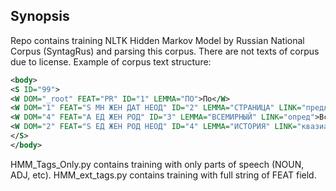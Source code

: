 ## Synopsis
Repo contains training NLTK Hidden Markov Model by Russian National Corpus (SyntagRus) and parsing this corpus.
There are not texts of corpus due to license. Example of corpus text structure: 


```xml
<body>
<S ID="99">
<W DOM="_root" FEAT="PR" ID="1" LEMMA="ПО">По</W> 
<W DOM="1" FEAT="S МН ЖЕН ДАТ НЕОД" ID="2" LEMMA="СТРАНИЦА" LINK="предл">страницам</W> 
<W DOM="4" FEAT="A ЕД ЖЕН РОД" ID="3" LEMMA="ВСЕМИРНЫЙ" LINK="опред">Всемирной</W> 
<W DOM="2" FEAT="S ЕД ЖЕН РОД НЕОД" ID="4" LEMMA="ИСТОРИЯ" LINK="квазиагент">истории</W> 
</S>
</body>
```

HMM_Tags_Only.py contains training with only parts of speech (NOUN, ADJ, etc).
HMM_ext_tags.py contains training with full string of FEAT field.